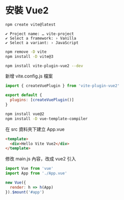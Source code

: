 # 安裝 Vue2


```bash
npm create vite@latest
```

```
✔ Project name: … vite-project
✔ Select a framework: › Vanilla
✔ Select a variant: › JavaScript
```

```bash
npm remove -D vite
npm install -D vite@3
```

```bash
npm install vite-plugin-vue2 --dev
```

新增 vite.config.js 檔案

```js
import { createVuePlugin } from 'vite-plugin-vue2'

export default {
  plugins: [createVuePlugin()]
}
```

```bash
npm install vue@2
npm install -D vue-template-compiler
```

在 src 資料夾下建立 App.vue 

```html
<template>
  <div>Hello Vite Vue2</div>
</template>
```

修改 main.js 內容，改成 vue2 引入

```js
import Vue from 'vue'
import App from './App.vue'

new Vue({
  render: h => h(App)
}).$mount('#app')
```

